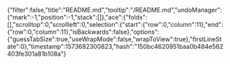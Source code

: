 {"filter":false,"title":"README.md","tooltip":"/README.md","undoManager":{"mark":-1,"position":-1,"stack":[]},"ace":{"folds":[],"scrolltop":0,"scrollleft":0,"selection":{"start":{"row":0,"column":11},"end":{"row":0,"column":11},"isBackwards":false},"options":{"guessTabSize":true,"useWrapMode":false,"wrapToView":true},"firstLineState":0},"timestamp":1573682300823,"hash":"150bc4620951baa0b484e562403fe301a81b108a"}